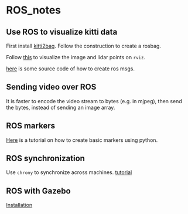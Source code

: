 # ROS_notes

## Use ROS to visualize kitti data

First install [kitti2bag](https://github.com/tomas789/kitti2bag).
Follow the construction to create a rosbag.

Follow [this](https://www.youtube.com/watch?v=e0r4uKK1zkk) to visualize the image and lidar points on `rviz`.

[here](https://github.com/tomas789/kitti2bag/blob/master/bin/kitti2bag) is some source code of how to create ros msgs.

## Sending video over ROS

It is faster to encode the video stream to bytes (e.g. in mjpeg), then send the bytes, instead of sending an image array.

## ROS markers

[Here](https://www.robotech-note.com/entry/2018/04/15/221524) is a tutorial on how to create basic markers using python.

## ROS synchronization

Use `chrony` to synchronize across machines.
[tutorial](https://qiita.com/ngkazu/items/916f476985fa3e3f2951)


## ROS with Gazebo

[Installation](http://gazebosim.org/tutorials?tut=ros_installing)

